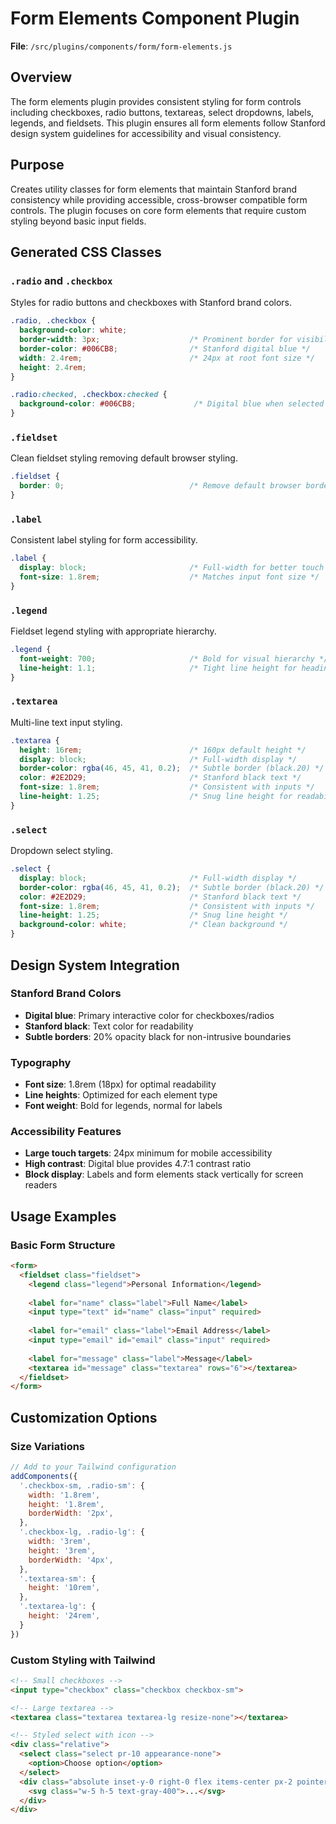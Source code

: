 # Form Elements Component Plugin

**File**: `/src/plugins/components/form/form-elements.js`

## Overview

The form elements plugin provides consistent styling for form controls including checkboxes, radio buttons, textareas, select dropdowns, labels, legends, and fieldsets. This plugin ensures all form elements follow Stanford design system guidelines for accessibility and visual consistency.

## Purpose

Creates utility classes for form elements that maintain Stanford brand consistency while providing accessible, cross-browser compatible form controls. The plugin focuses on core form elements that require custom styling beyond basic input fields.

## Generated CSS Classes

### `.radio` and `.checkbox`

Styles for radio buttons and checkboxes with Stanford brand colors.

```css
.radio, .checkbox {
  background-color: white;
  border-width: 3px;                    /* Prominent border for visibility */
  border-color: #006CB8;                /* Stanford digital blue */
  width: 2.4rem;                        /* 24px at root font size */
  height: 2.4rem;
}

.radio:checked, .checkbox:checked {
  background-color: #006CB8;             /* Digital blue when selected */
}
```

### `.fieldset`

Clean fieldset styling removing default browser styling.

```css
.fieldset {
  border: 0;                            /* Remove default browser border */
}
```

### `.label`

Consistent label styling for form accessibility.

```css
.label {
  display: block;                       /* Full-width for better touch targets */
  font-size: 1.8rem;                    /* Matches input font size */
}
```

### `.legend`

Fieldset legend styling with appropriate hierarchy.

```css
.legend {
  font-weight: 700;                     /* Bold for visual hierarchy */
  line-height: 1.1;                     /* Tight line height for headings */
}
```

### `.textarea`

Multi-line text input styling.

```css
.textarea {
  height: 16rem;                        /* 160px default height */
  display: block;                       /* Full-width display */
  border-color: rgba(46, 45, 41, 0.2);  /* Subtle border (black.20) */
  color: #2E2D29;                       /* Stanford black text */
  font-size: 1.8rem;                    /* Consistent with inputs */
  line-height: 1.25;                    /* Snug line height for readability */
}
```

### `.select`

Dropdown select styling.

```css
.select {
  display: block;                       /* Full-width display */
  border-color: rgba(46, 45, 41, 0.2);  /* Subtle border (black.20) */
  color: #2E2D29;                       /* Stanford black text */
  font-size: 1.8rem;                    /* Consistent with inputs */
  line-height: 1.25;                    /* Snug line height */
  background-color: white;              /* Clean background */
}
```

## Design System Integration

### Stanford Brand Colors
- **Digital blue**: Primary interactive color for checkboxes/radios
- **Stanford black**: Text color for readability
- **Subtle borders**: 20% opacity black for non-intrusive boundaries

### Typography
- **Font size**: 1.8rem (18px) for optimal readability
- **Line heights**: Optimized for each element type
- **Font weight**: Bold for legends, normal for labels

### Accessibility Features
- **Large touch targets**: 24px minimum for mobile accessibility
- **High contrast**: Digital blue provides 4.7:1 contrast ratio
- **Block display**: Labels and form elements stack vertically for screen readers

## Usage Examples

### Basic Form Structure
```html
<form>
  <fieldset class="fieldset">
    <legend class="legend">Personal Information</legend>
    
    <label for="name" class="label">Full Name</label>
    <input type="text" id="name" class="input" required>
    
    <label for="email" class="label">Email Address</label>
    <input type="email" id="email" class="input" required>
    
    <label for="message" class="label">Message</label>
    <textarea id="message" class="textarea" rows="6"></textarea>
  </fieldset>
</form>
```

## Customization Options

### Size Variations
```javascript
// Add to your Tailwind configuration
addComponents({
  '.checkbox-sm, .radio-sm': {
    width: '1.8rem',
    height: '1.8rem',
    borderWidth: '2px',
  },
  '.checkbox-lg, .radio-lg': {
    width: '3rem',
    height: '3rem',
    borderWidth: '4px',
  },
  '.textarea-sm': {
    height: '10rem',
  },
  '.textarea-lg': {
    height: '24rem',
  }
})
```

### Custom Styling with Tailwind
```html
<!-- Small checkboxes -->
<input type="checkbox" class="checkbox checkbox-sm">

<!-- Large textarea -->
<textarea class="textarea textarea-lg resize-none"></textarea>

<!-- Styled select with icon -->
<div class="relative">
  <select class="select pr-10 appearance-none">
    <option>Choose option</option>
  </select>
  <div class="absolute inset-y-0 right-0 flex items-center px-2 pointer-events-none">
    <svg class="w-5 h-5 text-gray-400">...</svg>
  </div>
</div>
```
